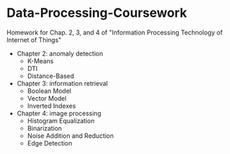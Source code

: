 # Data-Processing-Coursework

Homework for Chap. 2, 3, and 4 of "Information Processing Technology of Internet of Things"

- Chapter 2: anomaly detection
  - K-Means
  - DTI
  - Distance-Based
- Chapter 3: information retrieval
  - Boolean Model
  - Vector Model
  - Inverted Indexes
- Chapter 4: image processing
  - Histogram Equalization
  - Binarization
  - Noise Addition and Reduction
  - Edge Detection
